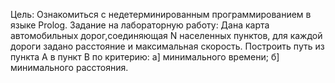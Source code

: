 Цель: Ознакомиться с недетерминированным программированием
в языке Prolog.
Задание на лабораторную работу:
Дана карта автомобильных дорог,соединяющая N населенных пунктов, для каждой дороги задано расстояние и максимальная скорость. Построить путь из пункта A в пункт B по критерию: а] минимального времени; б] минимального расстояния.
